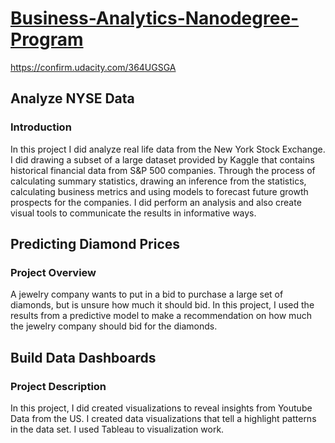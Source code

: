 

# [Business-Analytics-Nanodegree-Program](https://classroom.udacity.com/nanodegrees/nd098-mena-fow2/dashboard/overview)

https://confirm.udacity.com/364UGSGA


## Analyze NYSE Data

### Introduction

In this project I did analyze real life data from the New York Stock Exchange. I did drawing a subset of a large dataset provided by Kaggle that contains historical financial data from S&P 500 companies. 
Through the process of calculating summary statistics, drawing an inference from the statistics, calculating business metrics and using models to forecast future growth prospects for the companies. I did perform an analysis and also create visual tools to communicate the results in informative ways.


## Predicting Diamond Prices

### Project Overview

A jewelry company wants to put in a bid to purchase a large set of diamonds, but is unsure how much it should bid. In this project, I used the results from a predictive model to make a recommendation on how much the jewelry company should bid for the diamonds.


## Build Data Dashboards

### Project Description

In this project, I did created visualizations to reveal insights from Youtube Data from the US. I created data visualizations that tell a highlight patterns in the data set. 
I used  Tableau to visualization work. 
